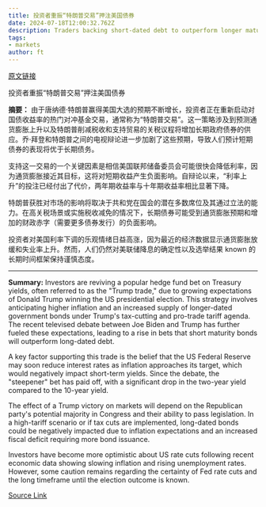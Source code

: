 ```yaml
---
title: 投资者重振“特朗普交易”押注美国债券
date: 2024-07-18T12:00:32.762Z
description: Traders backing short-dated debt to outperform longer maturities encouraged by prospect of interest rate cuts
tags: 
- markets
author: ft
---
```


[原文链接](https://ft.com/content/f2e97440-6bdb-449d-8403-030450b60125)

投资者重振“特朗普交易”押注美国债券

**摘要：**
由于唐纳德·特朗普赢得美国大选的预期不断增长，投资者正在重新启动对国债收益率的热门对冲基金交易，通常称为“特朗普交易”。这一策略涉及到预测通货膨胀上升以及特朗普削减税收和支持贸易的关税议程将增加长期政府债券的供应。乔·拜登和特朗普之间的电视辩论进一步加剧了这些预期，导致人们预计短期债券的表现将优于长期债务。

支持这一交易的一个关键因素是相信美国联邦储备委员会可能很快会降低利率，因为通货膨胀接近其目标，这将对短期收益产生负面影响。自辩论以来，“利率上升”的投注已经付出了代价，两年期收益率与十年期收益率相比显著下降。

特朗普获胜对市场的影响将取决于共和党在国会的潜在多数席位及其通过立法的能力。在高关税场景或实施税收减免的情况下，长期债券可能受到通货膨胀预期和增加的财政赤字（需要更多债券发行）的负面影响。

投资者对美国利率下调的乐观情绪日益高涨，因为最近的经济数据显示通货膨胀放缓和失业率上升。然而，人们仍然对美联储降息的确定性以及选举结果 known 的长期时间框架保持谨慎态度。

---

 **Summary:** 
Investors are reviving a popular hedge fund bet on Treasury yields, often referred to as the "Trump trade," due to growing expectations of Donald Trump winning the US presidential election. This strategy involves anticipating higher inflation and an increased supply of longer-dated government bonds under Trump's tax-cutting and pro-trade tariff agenda. The recent televised debate between Joe Biden and Trump has further fueled these expectations, leading to a rise in bets that short maturity bonds will outperform long-dated debt.

A key factor supporting this trade is the belief that the US Federal Reserve may soon reduce interest rates as inflation approaches its target, which would negatively impact short-term yields. Since the debate, the "steepener" bet has paid off, with a significant drop in the two-year yield compared to the 10-year yield.

The effect of a Trump victory on markets will depend on the Republican party's potential majority in Congress and their ability to pass legislation. In a high-tariff scenario or if tax cuts are implemented, long-dated bonds could be negatively impacted due to inflation expectations and an increased fiscal deficit requiring more bond issuance.

Investors have become more optimistic about US rate cuts following recent economic data showing slowing inflation and rising unemployment rates. However, some caution remains regarding the certainty of Fed rate cuts and the long timeframe until the election outcome is known.

[Source Link](https://ft.com/content/f2e97440-6bdb-449d-8403-030450b60125)

